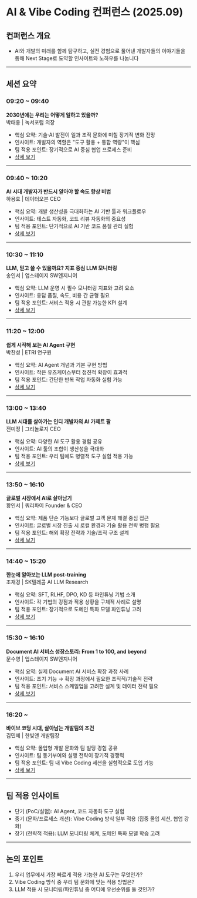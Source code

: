 # AI & Vibe Coding 컨퍼런스 (2025.09)

## 컨퍼런스 개요

- AI와 개발의 미래를 함께 탐구하고, 실전 경험으로 풀어낸 개발자들의 이야기들을 통해 Next Stage로 도약할 인사이트와 노하우를 나눕니다

---

## 세션 요약

### 09:20 ~ 09:40

**2030년에는 우리는 어떻게 일하고 있을까?**  
박태웅 | 녹서포럼 의장

- 핵심 요약: 기술·AI 발전이 일과 조직 문화에 미칠 장기적 변화 전망
- 인사이트: 개발자의 역할은 "도구 활용 + 통합 역량"이 핵심
- 팀 적용 포인트: 장기적으로 AI 중심 협업 프로세스 준비
- [상세 보기](sessions/01-future-of-work.md)

---

### 09:40 ~ 10:20

**AI 시대 개발자가 반드시 알아야 할 속도 향상 비법**  
하용호 | 데이터오븐 CEO

- 핵심 요약: 개발 생산성을 극대화하는 AI 기반 툴과 워크플로우
- 인사이트: 테스트 자동화, 코드 리뷰 자동화의 중요성
- 팀 적용 포인트: 단기적으로 AI 기반 코드 품질 관리 실험
- [상세 보기](sessions/02-speed-tips.md)

---

### 10:30 ~ 11:10

**LLM, 믿고 쓸 수 있을까요? 지표 중심 LLM 모니터링**  
송인서 | 업스테이지 SW엔지니어

- 핵심 요약: LLM 운영 시 필수 모니터링 지표와 고려 요소
- 인사이트: 응답 품질, 속도, 비용 간 균형 필요
- 팀 적용 포인트: 서비스 적용 시 관찰 가능한 KPI 설계
- [상세 보기](sessions/03-llm-monitoring.md)

---

### 11:20 ~ 12:00

**쉽게 시작해 보는 AI Agent 구현**  
박찬성 | ETRI 연구원

- 핵심 요약: AI Agent 개념과 기본 구현 방법
- 인사이트: 작은 유즈케이스부터 점진적 확장이 효과적
- 팀 적용 포인트: 간단한 반복 작업 자동화 실험 가능
- [상세 보기](sessions/04-ai-agent.md)

---

### 13:00 ~ 13:40

**LLM 시대를 살아가는 인디 개발자의 AI 가제트 팔**  
전미정 | 그리놀로지 CEO

- 핵심 요약: 다양한 AI 도구 활용 경험 공유
- 인사이트: AI 툴의 조합이 생산성을 극대화
- 팀 적용 포인트: 우리 팀에도 병렬적 도구 실험 적용 가능
- [상세 보기](sessions/05-ai-gadgets.md)

---

### 13:50 ~ 16:10

**글로벌 시장에서 AI로 살아남기**  
황인서 | 쿼리파이 Founder & CEO

- 핵심 요약: 제품 단순 기능보다 글로벌 고객 문제 해결 중심 접근
- 인사이트: 글로벌 시장 진출 시 로컬 환경과 기술 활용 전략 병행 필요
- 팀 적용 포인트: 해외 확장 전략과 기술/조직 구조 설계
- [상세 보기](sessions/06-global-ai-survival.md)

---

### 14:40 ~ 15:20

**한눈에 알아보는 LLM post-training**  
조재경 | SK텔레콤 AI LLM Research

- 핵심 요약: SFT, RLHF, DPO, KD 등 파인튜닝 기법 소개
- 인사이트: 각 기법의 강점과 적용 상황을 구체적 사례로 설명
- 팀 적용 포인트: 장기적으로 도메인 특화 모델 파인튜닝 고려
- [상세 보기](sessions/07-llm-post-training.md)

---

### 15:30 ~ 16:10

**Document AI 서비스 성장스토리: From 1 to 100, and beyond**  
문수영 | 업스테이지 SW엔지니어

- 핵심 요약: 실제 Document AI 서비스 확장 과정 사례
- 인사이트: 초기 기능 → 확장 과정에서 필요한 조직적/기술적 전략
- 팀 적용 포인트: 서비스 스케일업을 고려한 설계 및 데이터 전략 필요
- [상세 보기](sessions/08-document-ai.md)

---

### 16:20 ~

**바이브 코딩 시대, 살아남는 개발팀의 조건**  
김민혜 | 한빛앤 개발팀장

- 핵심 요약: 몰입형 개발 문화와 팀 빌딩 경험 공유
- 인사이트: 팀 동기부여와 실행 전략이 장기적 경쟁력
- 팀 적용 포인트: 팀 내 Vibe Coding 세션을 실험적으로 도입 가능
- [상세 보기](sessions/09-vibe-coding-team.md)

---

## 팀 적용 인사이트

- 단기 (PoC/실험): AI Agent, 코드 자동화 도구 실험
- 중기 (문화/프로세스 개선): Vibe Coding 방식 일부 적용 (집중 몰입 세션, 협업 강화)
- 장기 (전략적 적용): LLM 모니터링 체계, 도메인 특화 모델 학습 고려

---

## 논의 포인트

1. 우리 업무에서 가장 빠르게 적용 가능한 AI 도구는 무엇인가?
2. Vibe Coding 방식 중 우리 팀 문화에 맞는 적용 방법은?
3. LLM 적용 시 모니터링/파인튜닝 중 어디에 우선순위를 둘 것인가?
